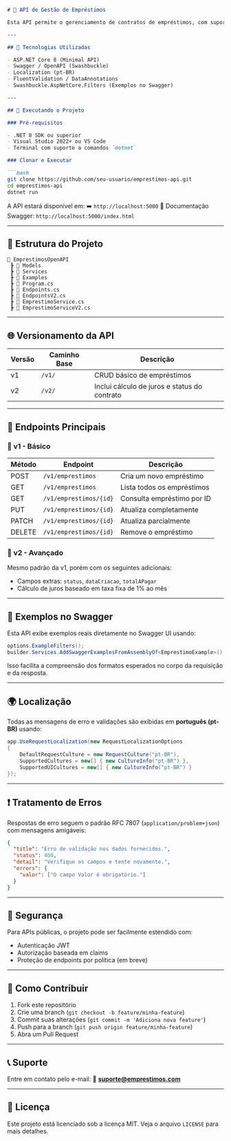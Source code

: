 ````markdown
# 📘 API de Gestão de Empréstimos

Esta API permite o gerenciamento de contratos de empréstimos, com suporte a versionamento, cálculo de juros e status de aprovação. A documentação está disponível via Swagger UI com suporte multilíngue e exemplos práticos.

---

## 🚀 Tecnologias Utilizadas

- ASP.NET Core 8 (Minimal API)
- Swagger / OpenAPI (Swashbuckle)
- Localization (pt-BR)
- FluentValidation / DataAnnotations
- Swashbuckle.AspNetCore.Filters (Exemplos no Swagger)

---

## 🔧 Executando o Projeto

### Pré-requisitos

- .NET 8 SDK ou superior
- Visual Studio 2022+ ou VS Code
- Terminal com suporte a comandos `dotnet`

### Clonar e Executar

```bash
git clone https://github.com/seu-usuario/emprestimos-api.git
cd emprestimos-api
dotnet run
````

A API estará disponível em:
➡️ `http://localhost:5000`
📘 Documentação Swagger: `http://localhost:5000/index.html`

---

## 📂 Estrutura do Projeto

```text
📁 EmprestimosOpenAPI
 ┣ 📂 Models
 ┣ 📂 Services
 ┣ 📂 Examples
 ┣ 📄 Program.cs
 ┣ 📄 Endpoints.cs
 ┣ 📄 EndpointsV2.cs
 ┣ 📄 EmprestimoService.cs
 ┣ 📄 EmprestimoServiceV2.cs
```

---

## 🌐 Versionamento da API

| Versão | Caminho Base | Descrição                                    |
| ------ | ------------ | -------------------------------------------- |
| v1     | `/v1/`       | CRUD básico de empréstimos                   |
| v2     | `/v2/`       | Inclui cálculo de juros e status do contrato |

---

## 📑 Endpoints Principais

### 📌 v1 - Básico

| Método | Endpoint               | Descrição                  |
| ------ | ---------------------- | -------------------------- |
| POST   | `/v1/emprestimos`      | Cria um novo empréstimo    |
| GET    | `/v1/emprestimos`      | Lista todos os empréstimos |
| GET    | `/v1/emprestimos/{id}` | Consulta empréstimo por ID |
| PUT    | `/v1/emprestimos/{id}` | Atualiza completamente     |
| PATCH  | `/v1/emprestimos/{id}` | Atualiza parcialmente      |
| DELETE | `/v1/emprestimos/{id}` | Remove o empréstimo        |

### 📌 v2 - Avançado

Mesmo padrão da v1, porém com os seguintes adicionais:

* Campos extras: `status`, `dataCriacao`, `totalAPagar`
* Cálculo de juros baseado em taxa fixa de 1% ao mês

---

## 🧪 Exemplos no Swagger

Esta API exibe exemplos reais diretamente no Swagger UI usando:

```csharp
options.ExampleFilters();
builder.Services.AddSwaggerExamplesFromAssemblyOf<EmprestimoExample>();
```

Isso facilita a compreensão dos formatos esperados no corpo da requisição e da resposta.

---

## 🌍 Localização

Todas as mensagens de erro e validações são exibidas em **português (pt-BR)** usando:

```csharp
app.UseRequestLocalization(new RequestLocalizationOptions
{
    DefaultRequestCulture = new RequestCulture("pt-BR"),
    SupportedCultures = new[] { new CultureInfo("pt-BR") },
    SupportedUICultures = new[] { new CultureInfo("pt-BR") }
});
```

---

## ❗ Tratamento de Erros

Respostas de erro seguem o padrão RFC 7807 (`application/problem+json`) com mensagens amigáveis:

```json
{
  "title": "Erro de validação nos dados fornecidos.",
  "status": 400,
  "detail": "Verifique os campos e tente novamente.",
  "errors": {
    "valor": ["O campo Valor é obrigatório."]
  }
}
```

---

## 🔐 Segurança

Para APIs públicas, o projeto pode ser facilmente estendido com:

* Autenticação JWT
* Autorização baseada em claims
* Proteção de endpoints por política (em breve)

---

## 📌 Como Contribuir

1. Fork este repositório
2. Crie uma branch (`git checkout -b feature/minha-feature`)
3. Commit suas alterações (`git commit -m 'Adiciona nova feature'`)
4. Push para a branch (`git push origin feature/minha-feature`)
5. Abra um Pull Request

---

## 📞 Suporte

Entre em contato pelo e-mail:
📨 **[suporte@emprestimos.com](mailto:suporte@emprestimos.com)**

---

## 📝 Licença

Este projeto está licenciado sob a licença MIT. Veja o arquivo `LICENSE` para mais detalhes.
